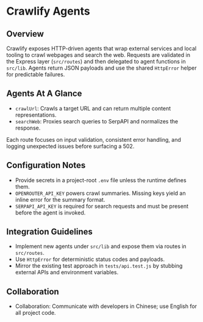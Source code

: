 # Crawlify Agents

## Overview
Crawlify exposes HTTP-driven agents that wrap external services and local tooling to crawl webpages and search the web. Requests are validated in the Express layer (`src/routes`) and then delegated to agent functions in `src/lib`. Agents return JSON payloads and use the shared `HttpError` helper for predictable failures.

## Agents At A Glance
- `crawlUrl`: Crawls a target URL and can return multiple content representations.
- `searchWeb`: Proxies search queries to SerpAPI and normalizes the response.

Each route focuses on input validation, consistent error handling, and logging unexpected issues before surfacing a 502.

## Configuration Notes
- Provide secrets in a project-root `.env` file unless the runtime defines them.
- `OPENROUTER_API_KEY` powers crawl summaries. Missing keys yield an inline error for the summary format.
- `SERPAPI_API_KEY` is required for search requests and must be present before the agent is invoked.

## Integration Guidelines
- Implement new agents under `src/lib` and expose them via routes in `src/routes`.
- Use `HttpError` for deterministic status codes and payloads.
- Mirror the existing test approach in `tests/api.test.js` by stubbing external APIs and environment variables.

## Collaboration
- Collaboration: Communicate with developers in Chinese; use English for all project code.
